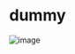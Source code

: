 # dummy

![image](https://github.com/abhayjoshi201/dummy/assets/105213625/826dd158-d919-4f6b-9ad5-baa19713b6d4)

